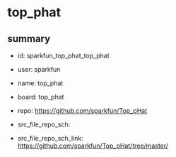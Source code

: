 # top_phat
 
## summary 
* id: sparkfun_top_phat_top_phat
* user: sparkfun
* name: top_phat
* board: top_phat
* repo: https://github.com/sparkfun/Top_pHat



* src_file_repo_sch: 
* src_file_repo_sch_link: https://github.com/sparkfun/Top_pHat/tree/master/




